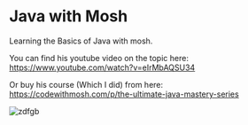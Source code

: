 # Java with Mosh
 Learning the Basics of Java with mosh.




 You can find his youtube video on the topic here: https://www.youtube.com/watch?v=eIrMbAQSU34
 
 
 Or buy his course (Which I did) from here: https://codewithmosh.com/p/the-ultimate-java-mastery-series




![zdfgb](https://user-images.githubusercontent.com/42459707/116025642-59fc2700-a694-11eb-8f7e-3897fad5752a.PNG)
